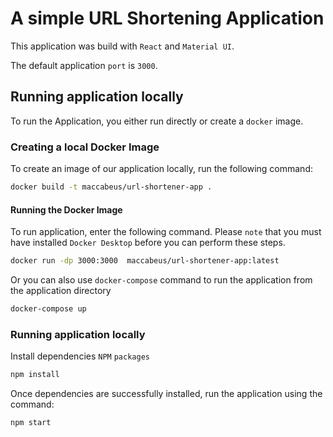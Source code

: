 # A simple URL Shortening Application

This application was build with `React` and `Material UI`.

The default application `port` is `3000`.

## Running application locally

To run the Application, you either run directly or create a `docker` image.

### Creating a local Docker Image

To create an image of our application locally, run the following command:

```bash
docker build -t maccabeus/url-shortener-app .
```

#### Running the Docker Image

To run application, enter the following command. Please `note` that you must have installed `Docker Desktop` before you can perform these steps.

```bash
docker run -dp 3000:3000  maccabeus/url-shortener-app:latest
```

Or you can also use `docker-compose` command to run the application from the application directory

```bash
docker-compose up
```

### Running application locally

Install dependencies `NPM` `packages`

```bash
npm install
```

Once dependencies are successfully installed, run the application using the command:

```bash
npm start
```
